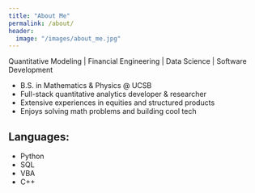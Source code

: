 ```yaml
---
title: "About Me"
permalink: /about/
header:
  image: "/images/about_me.jpg"
---
```

Quantitative Modeling | Financial Engineering | Data Science | Software Development

- B.S. in Mathematics & Physics @ UCSB
- Full-stack quantitative analytics developer & researcher
- Extensive experiences in equities and structured products
- Enjoys solving math problems and building cool tech

## Languages:
- Python
- SQL
- VBA
- C++
